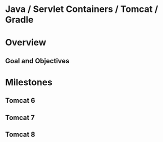 Java / Servlet Containers / Tomcat / Gradle
===========================================

# Overview

## Goal and Objectives

# Milestones

## Tomcat 6

## Tomcat 7

## Tomcat 8

